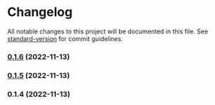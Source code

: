 # Changelog

All notable changes to this project will be documented in this file. See [standard-version](https://github.com/conventional-changelog/standard-version) for commit guidelines.

### [0.1.6](https://github.com/niktek/mono/compare/v0.1.5...v0.1.6) (2022-11-13)

### [0.1.5](https://github.com/niktek/mono/compare/v0.1.4...v0.1.5) (2022-11-13)

### 0.1.4 (2022-11-13)
